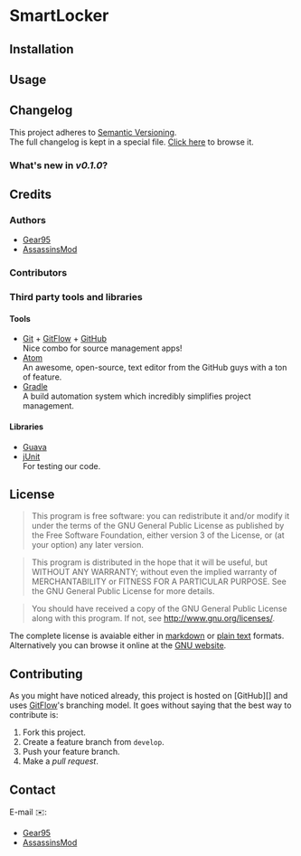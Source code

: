 # SmartLocker

## Installation

## Usage

## Changelog

This project adheres to [Semantic Versioning](http://semver.org/).  
The full changelog is kept in a special file. [Click here](CHANGELOG.md) to browse it.

### What's new in *v0.1.0*?

## Credits

### Authors
- [Gear95](https://github.com/Gear95)
- [AssassinsMod](https://github.com/AssassinsMod)

### Contributors

### Third party tools and libraries
#### Tools
* [Git](http://git-scm.com/) + [GitFlow](https://github.com/nvie/gitflow) + [GitHub](https://github.com/)  
	Nice combo for source management apps!
* [Atom](https://atom.io/)  
	An awesome, open-source, text editor from the GitHub guys with a ton of feature.
* [Gradle](http://gradle.org/)  
	A build automation system which incredibly simplifies project management.

#### Libraries
* [Guava](https://github.com/google/guava)
* [jUnit](http://junit.org/)  
	For testing our code.

## License

> This program is free software: you can redistribute it and/or modify
it under the terms of the GNU General Public License as published by
the Free Software Foundation, either version 3 of the License, or
(at your option) any later version.

> This program is distributed in the hope that it will be useful,
but WITHOUT ANY WARRANTY; without even the implied warranty of
MERCHANTABILITY or FITNESS FOR A PARTICULAR PURPOSE.  See the
GNU General Public License for more details.

> You should have received a copy of the GNU General Public License
along with this program.  If not, see <http://www.gnu.org/licenses/>.

The complete license is avaiable either in [markdown](LICENSE.md) or [plain text](LICENSE) formats. Alternatively you can browse it online at the [GNU website](http://www.gnu.org/licenses/gpl-3.0.en.html).

## Contributing

As you might have noticed already, this project is hosted on [GitHub][] and uses [GitFlow][gitflow-model]'s branching model. It goes without saying that the best way to contribute is:

1. Fork this project.
2. Create a feature branch from `develop`.
3. Push your feature branch.
4. Make a *pull request*.

[gitflow-model]: http://nvie.com/posts/a-successful-git-branching-model/

## Contact

E-mail :envelope::
- [Gear95](mailto:gear95@darkbytes.ddns.net)
- [AssassinsMod](mailto:assassinsmod@darkbytes.ddns.net)
